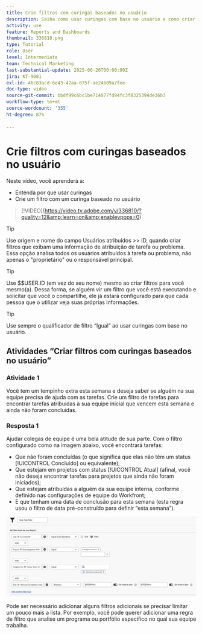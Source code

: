 ```yaml
---
title: Crie filtros com curingas baseados no usuário
description: Saiba como usar curingas com base no usuário e como criar um filtro com base no usuário conectado.
activity: use
feature: Reports and Dashboards
thumbnail: 336810.png
type: Tutorial
role: User
level: Intermediate
team: Technical Marketing
last-substantial-update: 2025-06-26T00:00:00Z
jira: KT-9081
exl-id: 46c83acd-6e43-42aa-875f-ae24b09a7fee
doc-type: video
source-git-commit: bbdf99c6bc1be714077fd94fc3f8325394de36b3
workflow-type: tm+mt
source-wordcount: '355'
ht-degree: 87%

---
```


# Crie filtros com curingas baseados no usuário

Neste vídeo, você aprenderá a:

* Entenda por que usar curingas
* Crie um filtro com um curinga baseado no usuário

>[!VIDEO]&#x200B;(https://video.tv.adobe.com/v/336810/?quality=12&amp;learn=on&amp;enablevpops=0)

>[!TIP]
>
>Use origem e nome do campo Usuários atribuídos >> ID, quando criar filtros que exibam uma informação de atribuição de tarefa ou problema.  Essa opção analisa todos os usuários atribuídos à tarefa ou problema, não apenas o &quot;proprietário&quot; ou o responsável principal.

>[!TIP]
>
>Use $$USER.ID (em vez do seu nome) mesmo ao criar filtros para você mesmo(a). Dessa forma, se alguém vir um filtro que você está executando e solicitar que você o compartilhe, ele já estará configurado para que cada pessoa que o utilizar veja suas próprias informações.

>[!TIP]
>
>Use sempre o qualificador de filtro “Igual” ao usar curingas com base no usuário.


## Atividades “Criar filtros com curingas baseados no usuário”

### Atividade 1

Você tem um tempinho extra esta semana e deseja saber se alguém na sua equipe precisa de ajuda com as tarefas. Crie um filtro de tarefas para encontrar tarefas atribuídas à sua equipe inicial que vencem esta semana e ainda não foram concluídas.

### Resposta 1

Ajudar colegas de equipe é uma bela atitude de sua parte. Com o filtro configurado como na imagem abaixo, você encontrará tarefas:

* Que não foram concluídas (o que significa que elas não têm um status [!UICONTROL Concluído] ou equivalente);
* Que estejam em projetos com status [!UICONTROL Atual] (afinal, você não deseja encontrar tarefas para projetos que ainda não foram iniciados);
* Que estejam atribuídas a alguém da sua equipe interna, conforme definido nas configurações de equipe do Workfront;
* E que tenham uma data de conclusão para esta semana (esta regra usou o filtro de data pré-construído para definir “esta semana”).

![Uma imagem da tela para criar um filtro de tarefa com um curinga baseado no usuário](assets/user-wildcard-exercise-answer.png)

Pode ser necessário adicionar alguns filtros adicionais se precisar limitar um pouco mais a lista. Por exemplo, você pode querer adicionar uma regra de filtro que analise um programa ou portfólio específico no qual sua equipe trabalha.
